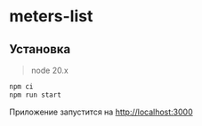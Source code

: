 # meters-list

## Установка

> node 20.x

```bash
npm ci
npm run start
```

Приложение запустится на [http://localhost:3000](http://localhost:3000)
